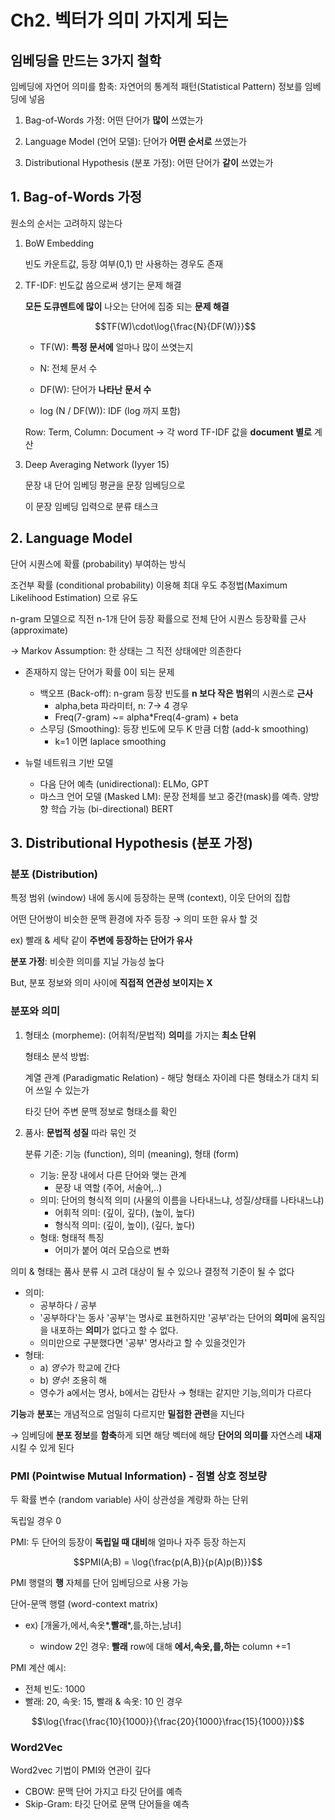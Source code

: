 # Ch2. 벡터가 의미 가지게 되는



## 임베딩을 만드는 3가지 철학
임베딩에 자연어 의미를 함축: 자연어의 통계적 패턴(Statistical Pattern) 정보를 임베딩에 넣음

1. Bag-of-Words 가정: 어떤 단어가 **많이** 쓰였는가
    
2. Language Model (언어 모델): 단어가 **어떤 순서로** 쓰였는가
    
3. Distributional Hypothesis (분포 가정): 어떤 단어가 **같이** 쓰였는가
    


## 1. Bag-of-Words 가정

원소의 순서는 고려하지 않는다

1. BoW Embedding
    
    빈도 카운트값, 등장 여부(0,1) 만 사용하는 경우도 존재
    

2. TF-IDF: 빈도값 씀으로써 생기는 문제 해결
    
    **모든 도큐멘트에 많이** 나오는 단어에 집중 되는 **문제 해결**
    
    $$TF(W)\cdot\log{\frac{N}{DF(W)}}$$
    
    * TF(W): **특정 문서에** 얼마나 많이 쓰엿는지
    
    * N: 전체 문서 수
    
    * DF(W): 단어가 **나타난** **문서 수**
    
    * log (N / DF(W)): IDF (log 까지 포함)
    
    <!-- ** 각 word의 TF-IDF는 **document 별로** 계산된다 -->
    
    Row: Term, Column: Document → 각 word TF-IDF 값을 **document 별로** 계산

3. Deep Averaging Network (Iyyer 15)
    
    문장 내 단어 임베딩 평균을 문장 임베딩으로
    
    이 문장 임베딩 입력으로 분류 태스크
    

## 2. Language Model

단어 시퀀스에 확률 (probability) 부여하는 방식

조건부 확률 (conditional probability) 이용해 최대 우도 추정법(Maximum Likelihood Estimation) 으로 유도

n-gram 모델으로 직전 n-1개 단어 등장 확률으로 전체 단어 시퀀스 등장확률 근사 (approximate)

→ Markov Assumption: 한 상태는 그 직전 상태에만 의존한다

- 존재하지 않는 단어가 확률 0이 되는 문제
    - 백오프 (Back-off): n-gram 등장 빈도를 **n 보다 작은 범위**의 시퀀스로 **근사**
        - alpha,beta 파라미터, n: 7→ 4 경우
        - Freq(7-gram) ~= alpha*Freq(4-gram) + beta
    - 스무딩 (Smoothing): 등장 빈도에 모두 K 만큼 더함 (add-k smoothing)
        - k=1 이면 laplace smoothing
        
- 뉴럴 네트워크 기반 모델
    - 다음 단어 예측 (unidirectional): ELMo, GPT
    - 마스크 언어 모델 (Masked LM): 문장 전체를 보고 중간(mask)를 예측. 양방향 학습 가능 (bi-directional) BERT

## 3. Distributional Hypothesis (분포 가정)

### **분포 (Distribution)**

특정 범위 (window) 내에 동시에 등장하는 문맥 (context), 이웃 단어의 집합

어떤 단어쌍이 비슷한 문맥 환경에 자주 등장 → 의미 또한 유사 할 것

ex) 빨래 & 세탁 같이 **주변에 등장하는 단어가 유사**

**분포 가정**: 비슷한 의미를 지닐 가능성 높다

But, 분포 정보와 의미 사이에 **직접적 연관성 보이지는 X**

### **분포와 의미**

1. 형태소 (morpheme): (어휘적/문법적) **의미**를 가지는 **최소 단위**
    
    형태소 분석 방법:
    
    계열 관계 (Paradigmatic Relation) - 해당 형태소 자이레 다른 형태소가 대치 되어 쓰일 수 있는가
    
    타깃 단어 주변 문맥 정보로 형태소를 확인
    
2. 품사: **문법적 성질** 따라 묶인 것
    
    분류 기준: 기능 (function), 의미 (meaning), 형태 (form)
    
    - 기능: 문장 내에서 다른 단어와 맺는 관계
        - 문장 내 역할 (주어, 서술어,..)
    - 의미: 단어의 형식적 의미 (사물의 이름을 나타내느냐, 성질/상태를 나타내느냐)
        - 어휘적 의미: (깊이, 깊다), (높이, 높다)
        - 형식적 의미: (깊이, 높이), (깊다, 높다)
    - 형태: 형태적 특징
        - 어미가 붙어 여러 모습으로 변화
    

의미 & 형태는 품사 분류 시 고려 대상이 될 수 있으나 결정적 기준이 될 수 없다

- 의미:
    - 공부하다 / 공부
    - '공부하다'는 동사 '공부'는 명사로 표현하지만 '공부'라는 단어의 **의미**에 움직임을 내포하는 **의미**가 없다고 할 수 없다.
    - 의미만으로 구분했다면 '공부' 명사라고 할 수 있을것인가
- 형태:
    - a) *영수*가 학교에 간다
    - b) *영수*! 조용히 해
    - 영수가 a에서는 명사, b에서는 감탄사 → 형태는 같지만 기능,의미가 다르다
    

**기능**과 **분포**는 개념적으로 엄밀히 다르지만 **밀접한 관련**을 지닌다

→ 임베딩에 **분포 정보**를 **함축**하게 되면 해당 벡터에 해당 **단어의 의미를** 자연스레 **내재**시킬 수 있게 된다

### **PMI (Pointwise Mutual Information) - 점별 상호 정보량**

두 확률 변수 (random variable) 사이 상관성을 계량화 하는 단위

독립일 경우 0

PMI: 두 단어의 등장이 **독립일 때 대비**해 얼마나 자주 등장 하는지

$$PMI(A;B) = \log{\frac{p(A,B)}{p(A)p(B)}}$$

PMI 행렬의 **행** 자체를 단어 임베딩으로 사용 가능

단어-문맥 행렬 (word-context matrix)

* ex) [개울가,에서,속옷*,**빨래***,를,하는,남녀]

    * window 2인 경우: **빨래** row에 대해 **에서,속옷,를,하는** column +=1

PMI 계산 예시:
* 전체 빈도: 1000
* 빨래: 20, 속옷: 15, 빨래 & 속옷: 10 인 경우

$$\log{\frac{\frac{10}{1000}}{\frac{20}{1000}\frac{15}{1000}}}$$

### **Word2Vec**

Word2vec 기법이 PMI와 연관이 깊다

- CBOW: 문맥 단어 가지고 타깃 단어를 예측
- Skip-Gram: 타깃 단어로 문맥 단어들을 예측